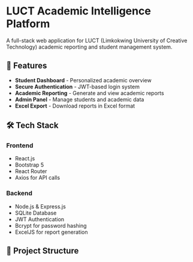 # LUCT Academic Intelligence Platform

A full-stack web application for LUCT (Limkokwing University of Creative Technology) academic reporting and student management system.

## 🚀 Features

- **Student Dashboard** - Personalized academic overview
- **Secure Authentication** - JWT-based login system
- **Academic Reporting** - Generate and view academic reports
- **Admin Panel** - Manage students and academic data
- **Excel Export** - Download reports in Excel format

## 🛠️ Tech Stack

### Frontend
- React.js
- Bootstrap 5
- React Router
- Axios for API calls

### Backend
- Node.js & Express.js
- SQLite Database
- JWT Authentication
- Bcrypt for password hashing
- ExcelJS for report generation

## 📁 Project Structure
